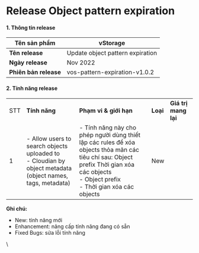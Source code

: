 # Release Object pattern expiration

#### 1. Thông tin release 

| **Tên sản phẩm**      | vStorage                         |
| --------------------- | -------------------------------- |
| **Tên release**       | Update object pattern expiration |
| **Ngày release**      | Nov 2022                         |
| **Phiên bản release** | vos-pattern-expiration-v1.0.2    |

#### 2. Tính năng release 

|  |  |  |  |  |
| --- | --- | --- | --- | --- |
| STT | **Tính năng** | **Phạm vi & giới hạn** | **Loại** | **Giá trị mang lại** |
| 1 | - Allow users to search objects uploaded to <br> - Cloudian by object metadata (object names, tags, metadata) | - Tính năng này cho phép người dùng thiết lập các rules để xóa objects thỏa mãn các tiêu chí sau: Object prefix Thời gian xóa các objects <br> - Object prefix <br> - Thời gian xóa các objects | New |  |

**Ghi chú:**

* New: tính năng mới
* Enhancement: nâng cấp tính năng đang có sẵn
* Fixed Bugs: sửa lỗi tính năng

\
